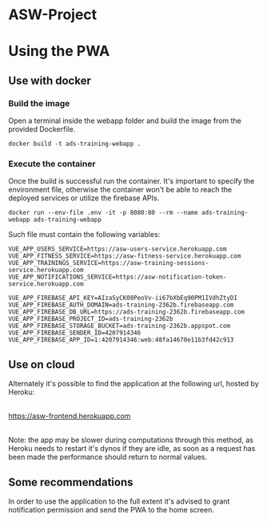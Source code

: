 # ASW-Project
# Using the PWA

## Use with docker

### Build the image
Open a terminal inside the webapp folder and build the image from the provided Dockerfile.

```
docker build -t ads-training-webapp .
```

### Execute the container
Once the build is successful run the container.
It's important to specify the environment file, otherwise the container won't be able to reach the deployed services
or utilize the firebase APIs.
```
docker run --env-file .env -it -p 8080:80 --rm --name ads-training-webapp ads-training-webapp
```
Such file must contain the following variables: 
```
VUE_APP_USERS_SERVICE=https://asw-users-service.herokuapp.com
VUE_APP_FITNESS_SERVICE=https://asw-fitness-service.herokuapp.com
VUE_APP_TRAININGS_SERVICE=https://asw-training-sessions-service.herokuapp.com
VUE_APP_NOTIFICATIONS_SERVICE=https://asw-notification-token-service.herokuapp.com

VUE_APP_FIREBASE_API_KEY=AIzaSyCK08PeoVv-ii67bXbEq90PM1IVdhZtyDI
VUE_APP_FIREBASE_AUTH_DOMAIN=ads-training-2362b.firebaseapp.com
VUE_APP_FIREBASE_DB_URL=https://ads-training-2362b.firebaseapp.com
VUE_APP_FIREBASE_PROJECT_ID=ads-training-2362b
VUE_APP_FIREBASE_STORAGE_BUCKET=ads-training-2362b.appspot.com
VUE_APP_FIREBASE_SENDER_ID=4207914346
VUE_APP_FIREBASE_APP_ID=1:4207914346:web:48fa14670e11b3fd42c913
```
## Use on cloud
Alternately it's possible to find the application at the following url, hosted by Heroku: <br></br>

https://asw-frontend.herokuapp.com    <br></br>

Note: the app may be slower during computations through this method, as Heroku needs to restart it's dynos if they are idle, as soon as a request has been made the performance should return to normal values.

## Some recommendations

In order to use the application to the full extent it's advised to grant notification permission and send the PWA to the home screen.
